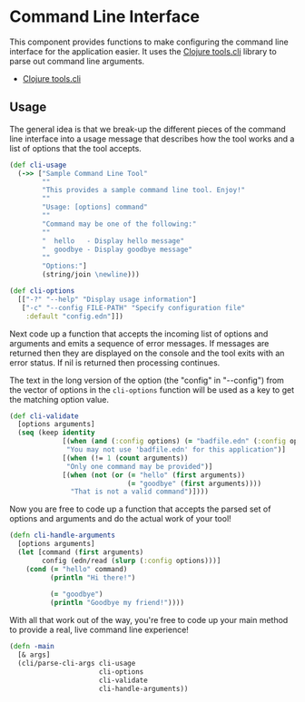 # Command Line Interface

This component provides functions to make configuring the command line interface
for the application easier. It uses the [Clojure tools.cli][clojure-tools-cli]
library to parse out command line arguments.

* [Clojure tools.cli][clojure-tools-cli]

## Usage

The general idea is that we break-up the different pieces of the command line
interface into a usage message that describes how the tool works and a list of
options that the tool accepts.

```clojure
(def cli-usage
  (->> ["Sample Command Line Tool"
        ""
        "This provides a sample command line tool. Enjoy!"
        ""
        "Usage: [options] command"
        ""
        "Command may be one of the following:"
        ""
        "  hello   - Display hello message"
        "  goodbye - Display goodbye message"
        ""
        "Options:"]
        (string/join \newline)))

(def cli-options
  [["-?" "--help" "Display usage information"]
   ["-c" "--config FILE-PATH" "Specify configuration file"
    :default "config.edn"]])
```

Next code up a function that accepts the incoming list of options and arguments
and emits a sequence of error messages. If messages are returned then they are
displayed on the console and the tool exits with an error status. If nil is
returned then processing continues.

The text in the long version of the option (the "config" in "--config") from the
vector of options in the `cli-options` function will be used as a key to get the
matching option value.

```clojure
(def cli-validate
  [options arguments]
  (seq (keep identity
             [(when (and (:config options) (= "badfile.edn" (:config options)))
              "You may not use 'badfile.edn' for this application")]
             [(when (!= 1 (count arguments))
              "Only one command may be provided")]
             [(when (not (or (= "hello" (first arguments))
                             (= "goodbye" (first arguments))))
               "That is not a valid command")])))
```

Now you are free to code up a function that accepts the parsed set of options
and arguments and do the actual work of your tool!

```clojure
(defn cli-handle-arguments
  [options arguments]
  (let [command (first arguments)
        config (edn/read (slurp (:config options)))]
    (cond (= "hello" command)
          (println "Hi there!")
          
          (= "goodbye")
          (println "Goodbye my friend!"))))
```

With all that work out of the way, you're free to code up your main method to
provide a real, live command line experience!

```clojure
(defn -main
  [& args]
  (cli/parse-cli-args cli-usage
                      cli-options
                      cli-validate
                      cli-handle-arguments))
```

[clojure-tools-cli]: https://github.com/clojure/tools.cli

